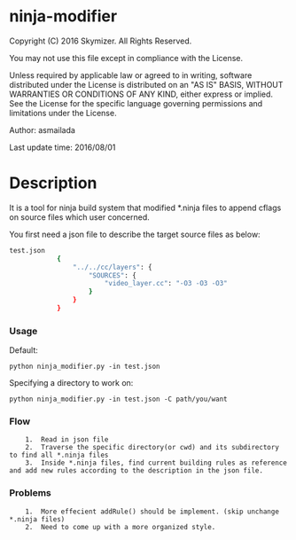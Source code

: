 # ninja-modifier
 Copyright (C) 2016 Skymizer. All Rights Reserved.

 You may not use this file except in compliance with the License.


 Unless required by applicable law or agreed to in writing, software
 distributed under the License is distributed on an "AS IS" BASIS,
 WITHOUT WARRANTIES OR CONDITIONS OF ANY KIND, either express or implied.
 See the License for the specific language governing permissions and
 limitations under the License.
 
 Author: asmailada
 
 Last update time: 2016/08/01

 # Description
 It is a tool for ninja build system that modified *.ninja files to append cflags on source files which user concerned.

You first need a json file to describe the target source files as below:
		
```sh		
test.json
			{
				"../../cc/layers": {
			        "SOURCES": {
			            "video_layer.cc": "-O3 -O3 -O3"				        
			        }
			    }
			}
```

### Usage

Default:

`
python ninja_modifier.py -in test.json
`

Specifying a directory to work on:

`
python ninja_modifier.py -in test.json -C path/you/want
`

### Flow
		1.  Read in json file
		2.  Traverse the specific directory(or cwd) and its subdirectory to find all *.ninja files
		3.  Inside *.ninja files, find current building rules as reference and add new rules according to the description in the json file.

### Problems
		1.  More effecient addRule() should be implement. (skip unchange *.ninja files)
		2.  Need to come up with a more organized style.
